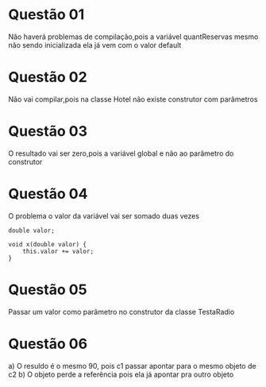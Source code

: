 # Questão 01

Não haverá problemas de compilação,pois a variável quantReservas mesmo não sendo inicializada
ela já vem com o valor default

# Questão 02

Não vai compilar,pois na classe Hotel não existe construtor com parâmetros

# Questão 03

O resultado vai ser zero,pois a variável global e não ao parâmetro do construtor

# Questão 04 

O problema o valor da variável vai ser somado duas vezes

    double valor;

    void x(double valor) {
        this.valor += valor;
    }
# Questão 05

Passar um valor como parâmetro no construtor da classe TestaRadio

# Questão 06

a) O resuldo é o mesmo 90, pois c1 passar apontar para o mesmo objeto de c2
b) O objeto perde a referência pois ela já apontar pra outro objeto